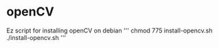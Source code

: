 # openCV
Ez script for installing openCV on debian
'''
chmod 775 install-opencv.sh
./install-opencv.sh
'''
